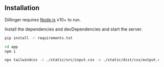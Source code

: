 ## Installation

Dillinger requires [Node.js](https://nodejs.org/) v10+ to run.

Install the dependencies and devDependencies and start the server.

```sh
pip install -r requirements.txt

cd app
npm i 

npx tailwindcss -i ./static/src/input.css -o ./static/dist/css/output.css --watch 
``` 
